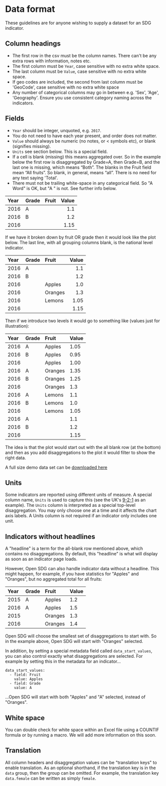 <h1>Data format</h1>

These guidelines are for anyone wishing to supply a dataset for an SDG indicator.

## Column headings

* The first row in the csv must be the column names. There can't be any extra rows with information, notes etc.
* The first column must be `Year`, case sensitive with no extra white space.
* The last column must be `Value`, case sensitive with no extra white space.
* If geo codes are included, the second from last column must be 'GeoCode', case sensitive with no extra white space
* Any number of categorical columns may go in between e.g. 'Sex', 'Age', 'Geography'. Ensure you use consistent category naming across the indicators.

## Fields

* `Year` should be integer, unquoted, e.g. `2017`.
* You do not need to have each year present, and order does not matter.
* `Value` should always be numeric (no notes, or < symbols etc), or blank (signifies missing).
* `Units` see section below. This is a special field.
* If a cell is blank (missing) this means aggregated over. So in the example below the first row is disaggregated by Grade=A, then Grade=B, and the last one is missing, which means “Both”. The blanks in the Fruit field mean “All fruits”. So blank, in general, means “all”. There is no need for any text saying 'Total'.
* There must not be trailing white-space in any categorical field. So "A Word" is OK, but "A   " is not. See further info below.

| Year|	Grade|	Fruit|	Value|
|:----|:----|:--------|------:|
|2016| A |	 	| 1.1|
|2016| B |	        | 1.2|
|2016|	 |         	| 1.15|

If we have it broken down by fruit OR grade then it would look like the plot below. The last line, with all grouping columns blank, is the national level indicator.

|Year|Grade	|Fruit | Value|
|:---|:----|:------|-----:|
|2016|	A  |		|1.1|
|2016|	B |		|1.2|
|2016|	|	Apples	|1.0|
|2016|	|	Oranges	|1.3|
|2016|	|	Lemons	|1.05|
|2016|	|		|1.15|

Then if we introduce two levels it would go to something like (values just for illustration):

|Year   |Grade| Fruit	| Value |
|:------|:----|:---------|:------|
|2016	|A |	Apples |1.05   |
|2016	|B |	Apples	|0.95 |
|2016	|  |	Apples	|1.00 |
|2016	|A |	Oranges	|1.35 |
|2016	|B |	Oranges	|1.25 |
|2016	|  |	Oranges	|1.3  |
|2016	|A |	Lemons	|1.1  |
|2016	|B |	Lemons	|1.0  |
|2016	|  |	Lemons	|1.05 |
|2016	|A |		|1.1  |
|2016	|B |		|1.2  |
|2016	|  |		|1.15 |

The idea is that the plot would start out with the all blank row (at the bottom) and then as you add disaggregations to the plot it would filter to show the right data.

A full size demo data set can be [downloaded here](https://raw.githubusercontent.com/wiki/datasciencecampus/sdg-indicators/data/demo_indicator.csv)

## Units

Some indicators are reported using different units of measure. A special column name, `Units` is used to capture this (see the UK's [9-2-1](https://github.com/ONSdigital/sdg-data/blob/develop/data/indicator_9-2-1.csv) as an example). The `Units` column is interpreted as a special top-level disaggregation. You may only choose one at a time and it affects the chart axis labels. A Units column is not required if an indicator only includes one unit.

## Indicators without headlines

A "headline" is a term for the all-blank row mentioned above, which contains no disaggregations. By default, this "headline" is what will display as soon as an indicator page loads.

However, Open SDG can also handle indicator data without a headline. This might happen, for example, if you have statistics for "Apples" and "Oranges", but no aggregated total for all fruits:

|Year|Grade|Fruit   | Value|
|:---|:----|:-------|:-----|
|2015|A    |Apples  |1.2   |
|2016|A    |Apples  |1.5   |
|2015|     |Oranges |1.3   |
|2016|     |Oranges |1.4   |

Open SDG will choose the smallest set of disaggregations to start with. So in the example above, Open SDG will start with "Oranges" selected.

In addition, by setting a special metadata field called `data_start_values`, you can also control exactly what disaggregations are selected. For example by setting this in the metadata for an indicator...

```
data_start_values:
  - field: Fruit
    value: Apples
  - field: Grade
    value: A
```

...Open SDG will start with both "Apples" and "A" selected, instead of "Oranges".

## White space

You can double check for white space within an Excel file using a COUNTIF formula or by running a macro. We will add more information on this soon.

## Translation

All column headers and disaggregation values can be "translation keys" to enable translation. As an optional shorthand, if the translation key is in the `data` group, then the group can be omitted. For example, the translation key `data.female` can be written as simply `female`.
